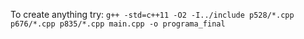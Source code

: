 To create anything try:
`g++ -std=c++11 -O2 -I../include p528/*.cpp p676/*.cpp p835/*.cpp main.cpp -o programa_final`
